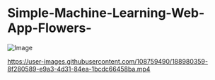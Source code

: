 # Simple-Machine-Learning-Web-App-Flowers-

![Image](https://user-images.githubusercontent.com/108759490/188980330-77be4b9a-c500-412e-b8bc-717e2356ea5e.png)



https://user-images.githubusercontent.com/108759490/188980359-8f280589-e9a3-4d31-84ea-1bcdc66458ba.mp4

